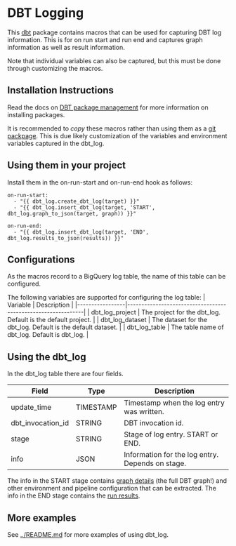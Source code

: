 # DBT Logging

This [dbt](https://github.com/dbt-labs/dbt) package contains macros that can be used for
capturing DBT log information. This is for on run start and run end and captures graph
information as well as result information.

Note that individual variables can also be captured, but this must be done through customizing
the macros.

## Installation Instructions

Read the docs on [DBT package management](https://docs.getdbt.com/docs/package-management)
for more information on installing packages.

It is recommended to *copy* these macros rather than using them as a
[git packpage](https://docs.getdbt.com/docs/building-a-dbt-project/package-management#git-packages).
This is due likely customization of the variables and environment variables captured in the dbt_log.

## Using them in your project

Install them in the on-run-start and on-run-end hook as follows:
```
on-run-start:
  - "{{ dbt_log.create_dbt_log(target) }}"
  - "{{ dbt_log.insert_dbt_log(target, 'START', dbt_log.graph_to_json(target, graph)) }}"

on-run-end:
  - "{{ dbt_log.insert_dbt_log(target, 'END', dbt_log.results_to_json(results)) }}"
```

## Configurations

As the macros record to a BigQuery log table, the name of this table can be configured.

The following variables are supported for configuring the log table:
| Variable        | Description                                                  |
|-----------------|--------------------------------------------------------------|
| dbt_log_project | The project for the dbt_log. Default is the default project. |
| dbt_log_dataset | The dataset for the dbt_log. Default is the default dataset. |
| dbt_log_table   | The table name of dbt_log. Default is dbt_log.               |

## Using the dbt_log

In the dbt_log table there are four fields.

| Field             | Type      | Description                                      |
|-------------------|-----------|--------------------------------------------------|
| update_time       | TIMESTAMP | Timestamp when the log entry was written.        |
| dbt_invocation_id | STRING    | DBT invocation id.                               |
| stage             | STRING    | Stage of log entry. START or END.                |
| info              | JSON      | Information for the log entry. Depends on stage. |

The info in the START stage contains [graph details](https://docs.getdbt.com/reference/dbt-jinja-functions/graph)
(the full DBT graph!) and other environment and pipeline configuration that can be extracted.
The info in the END stage contains the
[run results](https://docs.getdbt.com/reference/artifacts/run-results-json).

## More examples

See [../README.md](../README.md) for more examples of using dbt_log.
